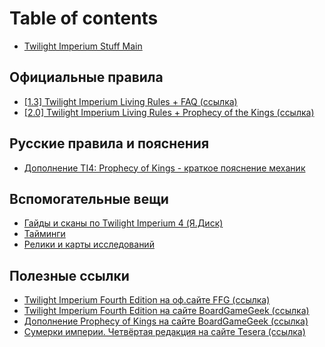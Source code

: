 # Table of contents

* [Twilight Imperium Stuff Main](README.md)

## Официальные правила

* [\[1.3\] Twilight Imperium Living Rules + FAQ \(ссылка\)](https://images-cdn.fantasyflightgames.com/filer_public/da/df/dadf9f07-78f3-43ac-9cce-dd6b55b24ec2/ti4_living_rules_reference_v1_3_web.pdf)
* [\[2.0\] Twilight Imperium Living Rules + Prophecy of the Kings \(ссылка\)](https://images-cdn.fantasyflightgames.com/filer_public/51/55/51552c7f-c05c-445b-84bf-4b073456d008/ti10_pok_living_rules_reference_20_web.pdf)

## Русские правила и пояснения

* [Дополнение TI4: Prophecy of Kings - краткое пояснение механик](russkie-pravila-i-poyasneniya/kratko-o-dopolnenii-ti4-prophecy-of-kings.md)

## Вспомогательные вещи

* [Гайды и сканы по Twilight Imperium 4 \(Я.Диск\)](https://disk.yandex.ru/d/B136lxqFhqi9nA)
* [Тайминги](vspomogatelnye-veshi/taimingi.md)
* [Релики и карты исследований](vspomogatelnye-veshi/reliki-i-karty-issledovanii.md)

## Полезные ссылки

* [Twilight Imperium Fourth Edition на оф.сайте FFG \(ссылка\)](https://www.fantasyflightgames.com/en/products/twilight-imperium-fourth-edition/)
* [Twilight Imperium Fourth Edition на сайте BoardGameGeek \(ссылка\)](https://www.boardgamegeek.com/boardgame/233078/twilight-imperium-fourth-edition)
* [Дополнение Prophecy of Kings на сайте BoardGameGeek \(ссылка\)](https://www.boardgamegeek.com/boardgameexpansion/315895/twilight-imperium-fourth-edition-prophecy-kings)
* [Сумерки империи. Четвёртая редакция на сайте Tesera \(ссылка\)](https://tesera.ru/game/twilight-imperium-fourth-edition)

